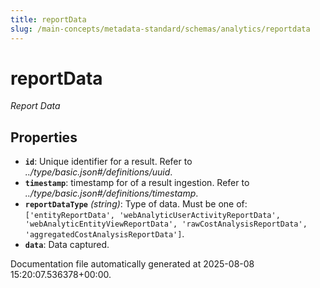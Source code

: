 ```yaml
---
title: reportData
slug: /main-concepts/metadata-standard/schemas/analytics/reportdata
---
```


# reportData

*Report Data*

## Properties

- **`id`**: Unique identifier for a result. Refer to *../type/basic.json#/definitions/uuid*.
- **`timestamp`**: timestamp for of a result ingestion. Refer to *../type/basic.json#/definitions/timestamp*.
- **`reportDataType`** *(string)*: Type of data. Must be one of: `['entityReportData', 'webAnalyticUserActivityReportData', 'webAnalyticEntityViewReportData', 'rawCostAnalysisReportData', 'aggregatedCostAnalysisReportData']`.
- **`data`**: Data captured.


Documentation file automatically generated at 2025-08-08 15:20:07.536378+00:00.

